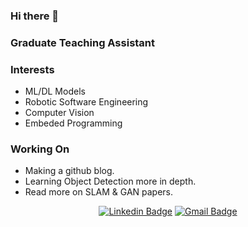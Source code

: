 ### Hi there 👋

### Graduate Teaching Assistant

### Interests
- ML/DL Models
- Robotic Software Engineering
- Computer Vision
- Embeded Programming

### Working On
- Making a github blog.
- Learning Object Detection more in depth.
- Read more on SLAM & GAN papers.

<div align=center>

[![Linkedin Badge](https://img.shields.io/badge/-LinkedIn-blue?style=flat-square&logo=Linkedin&logoColor=white&link=https://https:www.linkedin.com/in/seungho-jang-41b3b9145/)](https://www.linkedin.com/in/seungho-jang-41b3b9145/) 
[![Gmail Badge](https://img.shields.io/badge/-Gmail-d14836?style=flat-square&logo=Gmail&logoColor=white&link=mailto:snugyun01@gmail.com)](mailto:sjang1594@gmail.com)
</div>

